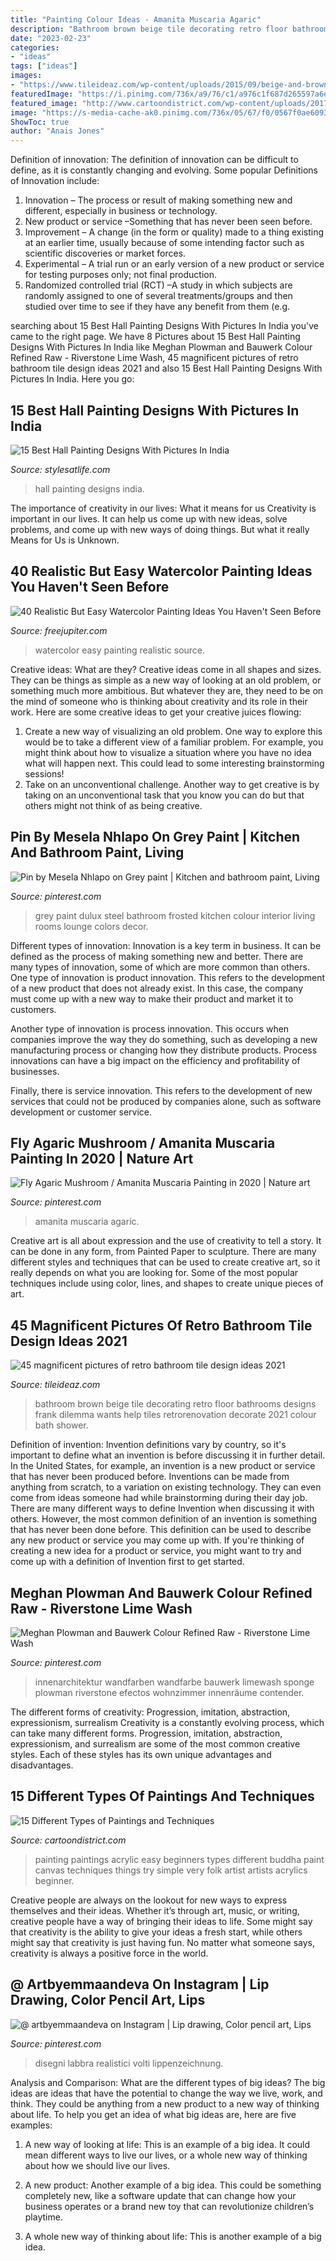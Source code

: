 ```yaml
---
title: "Painting Colour Ideas - Amanita Muscaria Agaric"
description: "Bathroom brown beige tile decorating retro floor bathrooms designs frank dilemma wants help tiles retrorenovation decorate 2021 colour bath shower"
date: "2023-02-23"
categories:
- "ideas"
tags: ["ideas"]
images:
- "https://www.tileideaz.com/wp-content/uploads/2015/09/beige-and-brown-vintage-bathroom1.jpg"
featuredImage: "https://i.pinimg.com/736x/a9/76/c1/a976c1f687d265597a6ecc24d379b834.jpg"
featured_image: "http://www.cartoondistrict.com/wp-content/uploads/2017/03/Different-Types-of-Paintings-and-Techniques2.jpg"
image: "https://s-media-cache-ak0.pinimg.com/736x/05/67/f0/0567f0ae6093d7b457125442b1a15329.jpg"
ShowToc: true
author: "Anais Jones"
---
```



Definition of innovation:
The definition of innovation can be difficult to define, as it is constantly changing and evolving. Some popular Definitions of Innovation include:
1. Innovation – The process or result of making something new and different, especially in business or technology.
2. New product or service –Something that has never been seen before.
3. Improvement – A change (in the form or quality) made to a thing existing at an earlier time, usually because of some intending factor such as scientific discoveries or market forces.
4. Experimental – A trial run or an early version of a new product or service for testing purposes only; not final production. 
5. Randomized controlled trial (RCT) –A study in which subjects are randomly assigned to one of several treatments/groups and then studied over time to see if they have any benefit from them (e.g.

	

		
searching about 15 Best Hall Painting Designs With Pictures In India you've came to the right page. We have 8 Pictures about 15 Best Hall Painting Designs With Pictures In India like Meghan Plowman and Bauwerk Colour Refined Raw - Riverstone Lime Wash, 45 magnificent pictures of retro bathroom tile design ideas 2021 and also 15 Best Hall Painting Designs With Pictures In India. Here you go:
		
    
## 15 Best Hall Painting Designs With Pictures In India

<img loading=lazy src="https://s-media-cache-ak0.pinimg.com/736x/05/67/f0/0567f0ae6093d7b457125442b1a15329.jpg" onerror="this.onerror=null;this.src='https://tse1.mm.bing.net/th?id=OIP.LVzFRpboX7vCZUtrYhLIdgHaLG&amp;pid=15.1';" alt="15 Best Hall Painting Designs With Pictures In India">

_Source: stylesatlife.com_

>hall painting designs india. 

	

The importance of creativity in our lives: What it means for us
Creativity is important in our lives. It can help us come up with new ideas, solve problems, and come up with new ways of doing things. But what it really Means for Us is Unknown.

    
## 40 Realistic But Easy Watercolor Painting Ideas You Haven&#039;t Seen Before

<img loading=lazy src="http://www.freejupiter.com/wp-content/uploads/2018/07/Easy-Watercolor-Painting-Ideas-6.jpg" onerror="this.onerror=null;this.src='https://tse4.mm.bing.net/th?id=OIP.cZ5cRDbV3v61-qcM3PXEEgHaK3&amp;pid=15.1';" alt="40 Realistic But Easy Watercolor Painting Ideas You Haven&#039;t Seen Before">

_Source: freejupiter.com_

>watercolor easy painting realistic source. 

	

Creative ideas: What are they?
Creative ideas come in all shapes and sizes. They can be things as simple as a new way of looking at an old problem, or something much more ambitious. But whatever they are, they need to be on the mind of someone who is thinking about creativity and its role in their work. Here are some creative ideas to get your creative juices flowing: 
1) Create a new way of visualizing an old problem. One way to explore this would be to take a different view of a familiar problem. For example, you might think about how to visualize a situation where you have no idea what will happen next. This could lead to some interesting brainstorming sessions! 
2) Take on an unconventional challenge. Another way to get creative is by taking on an unconventional task that you know you can do but that others might not think of as being creative.

    
## Pin By Mesela Nhlapo On Grey Paint | Kitchen And Bathroom Paint, Living

<img loading=lazy src="https://i.pinimg.com/736x/76/c3/74/76c374679ccd3785b6c7c3f6a671ea09--grey-paint-lounge-ideas.jpg" onerror="this.onerror=null;this.src='https://tse1.mm.bing.net/th?id=OIP.LsZwmRra5XyQ2O8Sz2WvGgHaJ3&amp;pid=15.1';" alt="Pin by Mesela Nhlapo on Grey paint | Kitchen and bathroom paint, Living">

_Source: pinterest.com_

>grey paint dulux steel bathroom frosted kitchen colour interior living rooms lounge colors decor. 

	

Different types of innovation:
Innovation is a key term in business. It can be defined as the process of making something new and better. There are many types of innovation, some of which are more common than others. 
One type of innovation is product innovation. This refers to the development of a new product that does not already exist. In this case, the company must come up with a new way to make their product and market it to customers. 

Another type of innovation is process innovation. This occurs when companies improve the way they do something, such as developing a new manufacturing process or changing how they distribute products. Process innovations can have a big impact on the efficiency and profitability of businesses. 

Finally, there is service innovation. This refers to the development of new services that could not be produced by companies alone, such as software development or customer service.

    
## Fly Agaric Mushroom / Amanita Muscaria Painting In 2020 | Nature Art

<img loading=lazy src="https://i.pinimg.com/736x/a9/76/c1/a976c1f687d265597a6ecc24d379b834.jpg" onerror="this.onerror=null;this.src='https://tse4.mm.bing.net/th?id=OIP.DuRJl-SlMW7DQvxxbwmjVQHaLH&amp;pid=15.1';" alt="Fly Agaric Mushroom / Amanita Muscaria Painting in 2020 | Nature art">

_Source: pinterest.com_

>amanita muscaria agaric. 

	

Creative art is all about expression and the use of creativity to tell a story. It can be done in any form, from Painted Paper to sculpture. There are many different styles and techniques that can be used to create creative art, so it really depends on what you are looking for. Some of the most popular techniques include using color, lines, and shapes to create unique pieces of art.

    
## 45 Magnificent Pictures Of Retro Bathroom Tile Design Ideas 2021

<img loading=lazy src="https://www.tileideaz.com/wp-content/uploads/2015/09/beige-and-brown-vintage-bathroom1.jpg" onerror="this.onerror=null;this.src='https://tse3.mm.bing.net/th?id=OIP.r3PGuxaQ2U-_vctv3TXFOAHaLU&amp;pid=15.1';" alt="45 magnificent pictures of retro bathroom tile design ideas 2021">

_Source: tileideaz.com_

>bathroom brown beige tile decorating retro floor bathrooms designs frank dilemma wants help tiles retrorenovation decorate 2021 colour bath shower. 

	

Definition of invention:
Invention definitions vary by country, so it's important to define what an invention is before discussing it in further detail. In the United States, for example, an invention is a new product or service that has never been produced before. Inventions can be made from anything from scratch, to a variation on existing technology. They can even come from ideas someone had while brainstorming during their day job.
There are many different ways to define Invention when discussing it with others. However, the most common definition of an invention is something that has never been done before. This definition can be used to describe any new product or service you may come up with. If you're thinking of creating a new idea for a product or service, you might want to try and come up with a definition of Invention first to get started.

    
## Meghan Plowman And Bauwerk Colour Refined Raw - Riverstone Lime Wash

<img loading=lazy src="https://i.pinimg.com/736x/d4/58/a0/d458a01a7ddc973e83f561b13ec47657--limes-walls.jpg" onerror="this.onerror=null;this.src='https://tse3.mm.bing.net/th?id=OIP.b3v-Ro7jtRzAq1i_pljTmQHaKS&amp;pid=15.1';" alt="Meghan Plowman and Bauwerk Colour Refined Raw - Riverstone Lime Wash">

_Source: pinterest.com_

>innenarchitektur wandfarben wandfarbe bauwerk limewash sponge plowman riverstone efectos wohnzimmer innenräume contender. 

	

The different forms of creativity: Progression, imitation, abstraction, expressionism, surrealism
Creativity is a constantly evolving process, which can take many different forms. Progression, imitation, abstraction, expressionism, and surrealism are some of the most common creative styles. Each of these styles has its own unique advantages and disadvantages.

    
## 15 Different Types Of Paintings And Techniques

<img loading=lazy src="http://www.cartoondistrict.com/wp-content/uploads/2017/03/Different-Types-of-Paintings-and-Techniques2.jpg" onerror="this.onerror=null;this.src='https://tse1.mm.bing.net/th?id=OIP.UqEjqk3wnFZm-z-oMfj_LgHaKE&amp;pid=15.1';" alt="15 Different Types of Paintings and Techniques">

_Source: cartoondistrict.com_

>painting paintings acrylic easy beginners types different buddha paint canvas techniques things try simple very folk artist artists acrylics beginner. 

	

Creative people are always on the lookout for new ways to express themselves and their ideas. Whether it’s through art, music, or writing, creative people have a way of bringing their ideas to life. Some might say that creativity is the ability to give your ideas a fresh start, while others might say that creativity is just having fun. No matter what someone says, creativity is always a positive force in the world.

    
## @ Artbyemmaandeva On Instagram | Lip Drawing, Color Pencil Art, Lips

<img loading=lazy src="https://i.pinimg.com/736x/5c/56/eb/5c56eb4c1f3c3ba52e0ed0b738e91422.jpg" onerror="this.onerror=null;this.src='https://tse1.mm.bing.net/th?id=OIP.DGZLeDGXn7eS6yH4CljA1QHaID&amp;pid=15.1';" alt="@ artbyemmaandeva on Instagram | Lip drawing, Color pencil art, Lips">

_Source: pinterest.com_

>disegni labbra realistici volti lippenzeichnung. 

	

Analysis and Comparison: What are the different types of big ideas?
The big ideas are ideas that have the potential to change the way we live, work, and think. They could be anything from a new product to a new way of thinking about life. To help you get an idea of what big ideas are, here are five examples:
1. A new way of looking at life: This is an example of a big idea. It could mean different ways to live our lives, or a whole new way of thinking about how we should live our lives.

2. A new product: Another example of a big idea. This could be something completely new, like a software update that can change how your business operates or a brand new toy that can revolutionize children’s playtime.

3. A whole new way of thinking about life: This is another example of a big idea.

